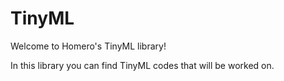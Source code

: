 # TinyML
Welcome to Homero's TinyML library!

In this library you can find TinyML codes that will be worked on.
